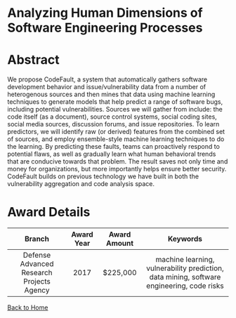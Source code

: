 
Analyzing Human Dimensions of Software Engineering Processes
============================================================

# Abstract


We propose CodeFault, a system that automatically gathers software development behavior and issue/vulnerability data from a number of heterogenous sources and then mines that data using machine learning techniques to generate models that help predict a range of software bugs, including potential vulnerabilities. Sources we will gather from include: the code itself (as a document), source control systems, social coding sites, social media sources, discussion forums, and issue repositories. To learn predictors, we will identify raw (or derived) features from the combined set of sources, and employ ensemble-style machine learning techniques to do the learning. By predicting these faults, teams can proactively respond to potential flaws, as well as gradually learn what human behavioral trends that are conducive towards that problem. The result saves not only time and money for organizations, but more importantly helps ensure better security. CodeFault builds on previous technology we have built in both the vulnerability aggregation and code analysis space.  

# Award Details

|Branch|Award Year|Award Amount|Keywords|
| :---: | :---: | :---: | :---: |
|Defense Advanced Research Projects Agency|2017|$225,000|machine learning, vulnerability prediction, data mining, software engineering, code risks|
  
  


[Back to Home](https://github.com/chrischow/dod_sbir_awards#1199)